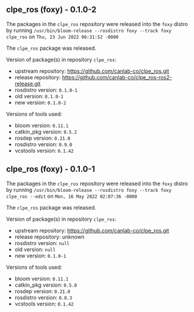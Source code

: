 ## clpe_ros (foxy) - 0.1.0-2

The packages in the `clpe_ros` repository were released into the `foxy` distro by running `/usr/bin/bloom-release --rosdistro foxy --track foxy clpe_ros` on `Thu, 23 Jun 2022 06:31:52 -0000`

The `clpe_ros` package was released.

Version of package(s) in repository `clpe_ros`:

- upstream repository: https://github.com/canlab-co/clpe_ros.git
- release repository: https://github.com/canlab-co/clpe_ros-ros2-release.git
- rosdistro version: `0.1.0-1`
- old version: `0.1.0-1`
- new version: `0.1.0-2`

Versions of tools used:

- bloom version: `0.11.1`
- catkin_pkg version: `0.5.2`
- rosdep version: `0.21.0`
- rosdistro version: `0.9.0`
- vcstools version: `0.1.42`


## clpe_ros (foxy) - 0.1.0-1

The packages in the `clpe_ros` repository were released into the `foxy` distro by running `/usr/bin/bloom-release --rosdistro foxy --track foxy clpe_ros --edit` on `Mon, 16 May 2022 02:07:36 -0000`

The `clpe_ros` package was released.

Version of package(s) in repository `clpe_ros`:

- upstream repository: https://github.com/canlab-co/clpe_ros.git
- release repository: unknown
- rosdistro version: `null`
- old version: `null`
- new version: `0.1.0-1`

Versions of tools used:

- bloom version: `0.11.1`
- catkin_pkg version: `0.5.0`
- rosdep version: `0.21.0`
- rosdistro version: `0.8.3`
- vcstools version: `0.1.42`


